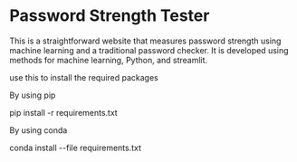 
# Password Strength  Tester 

This is a straightforward website that measures password strength using machine learning and a traditional password checker.
It is developed using methods for machine learning, Python, and streamlit.

use this to install the required packages

By using pip

pip install -r requirements.txt

By using conda

conda install --file requirements.txt

